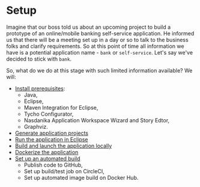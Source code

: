 # Setup

Imagine that our boss told us about an upcoming project to build a prototype of an online/mobile banking self-service application.
He informed us that there will be a meeting set up in a day or so to talk to the business folks and clarify requirements. 
So at this point of time all information we have is a potential application name - ``bank`` or ``self-service``. 
Let's say we've decided to stick with ``bank``. 

So, what do we do at this stage with such limited information available? We will:

* [Install prerequisites](install-prerequisites.md):
  * Java, 
  * Eclipse, 
  * Maven Integration for Eclipse,
  * Tycho Configurator,
  * Nasdanika Application Workspace Wizard and Story Edtor,  
  * Graphviz.
* [Generate application projects](generate-application-projects.md)
* [Run the application in Eclipse](run-application-in-eclipse.md)
* [Build and launch the application locally](build-and-launch-locally.md)
* [Dockerize the application](dockerize.md)
* [Set up an automated build](automated-build.md)
  * Publish code to GitHub,
  * Set up build/test job on CircleCI,
  * Set up automated image build on Docker Hub.
